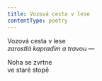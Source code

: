 ```yaml
---
title: Vozová cesta v lese
contentType: poetry
---
```


<section>

Vozová cesta v lese  
_zarostlá kapradím a travou —_

</section>

<section>

Noha se zvrtne  
ve staré stopě

</section>
